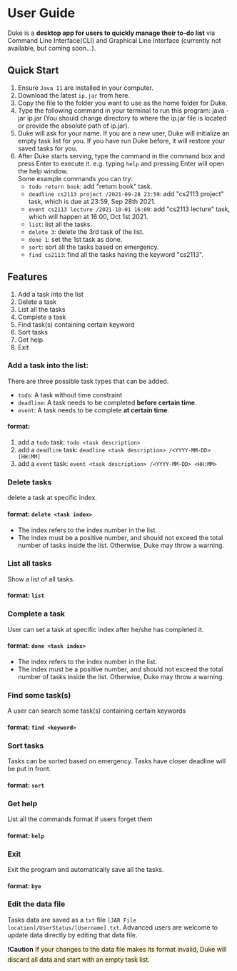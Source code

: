 # User Guide
Duke is a **desktop app for users to quickly manage their to-do list** via Command Line Interface(CLI) and
Graphical Line Interface (currently not available, but coming soon...).

## Quick Start
1. Ensure `Java 11` are installed in your computer.
2. Download the latest `ip.jar` from here.
3. Copy the file to the folder you want to use as the home folder for Duke.
4. Type the following command in your terminal to run this program: 
java -jar ip.jar (You should change directory to where the ip.jar file is located or provide the absolute path of ip.jar).
5. Duke will ask for your name. If you are a new user, Duke will initialize an empty task list for you.
If you have run Duke before, it will restore your saved tasks for you.
6. After Duke starts serving, type the command in the command box and press Enter to execute it. 
e.g. typing `help` and pressing Enter will open the help window. <br/>
   Some example commands you can try:
     - `todo return book`: add "return book" task.
     - `deadline cs2113 project /2021-09-28 23:59`: add "cs2113 project" task, which is due at 23:59, Sep 28th 2021.
     - `event cs2113 lecture /2021-10-01 16:00`: add "cs2113 lecture" task, which will happen at 16:00, Oct 1st 2021.
     - `list`: list all the tasks.
     - `delete 3`: delete the 3rd task of the list.
     - `done 1`: set the 1st task as done.
     - `sort`: sort all the tasks based on emergency.
     - `find cs2113`: find all the tasks having the keyword "cs2113".

## Features 
1. Add a task into the list
2. Delete a task
3. List all the tasks
4. Complete a task
5. Find task(s) containing certain keyword
6. Sort tasks
7. Get help
8. Exit

### Add a task into the list:
There are three possible task types that can be added.
* `todo`: A task without time constraint
* `deadline`: A task needs to be completed **before certain time**.
* `event`: A task needs to be complete **at certain time**.
#### format: 
1. add a `todo` task: `todo <task description>`
2. add a `deadline` task: `deadline <task description> /<YYYY-MM-DD> [HH:MM]`
3. add a `event` task: `event <task description> /<YYYY-MM-DD> <HH:MM>`


### Delete tasks
delete a task at specific index.
#### format: `delete <task index>`
- The index refers to the index number in the list.
- The index must be a positive number, and should not exceed the total number of tasks inside the list.
Otherwise, Duke may throw a warning.



### List all tasks
Show a list of all tasks.

#### format: `list`


### Complete a task

User can set a task at specific index after he/she has completed it.

#### format: `done <task index>`
- The index refers to the index number in the list.
- The index must be a positive number, and should not exceed the total number of tasks inside the list.
  Otherwise, Duke may throw a warning.


### Find some task(s)
A user can search some task(s) containing certain keywords
#### format: `find <keyword>`

### Sort tasks
Tasks can be sorted based on emergency. Tasks have closer deadline will be put in front.
#### format: `sort`

### Get help
List all the commands format if users forget them
#### format: `help`

### Exit
Exit the program and automatically save all the tasks.
#### format: `bye`

### Edit the data file
Tasks data are saved as a `txt` file `[JAR File location]/UserStatus/[Username].txt`.
Advanced users are welcome to update data directly by editing that data file.


:exclamation:**Caution**
<span style="background-color:#fff4d4">If your changes to the data file makes its format invalid,
Duke will discard all data and start with an empty task list.
</span>

